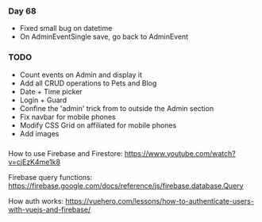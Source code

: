 ### Day 68
- Fixed small bug on datetime
- On AdminEventSingle save, go back to AdminEvent

### TODO
- Count events on Admin and display it
- Add all CRUD operations to Pets and Blog
- Date + Time picker
- Login + Guard
- Confine the 'admin' trick from to outside the Admin section
- Fix navbar for mobile phones
- Modify CSS Grid on affiliated for mobile phones
- Add images

### 
How to use Firebase and Firestore:
https://www.youtube.com/watch?v=cjEzK4me1k8


Firebase query functions:
https://firebase.google.com/docs/reference/js/firebase.database.Query

How auth works:
https://vuehero.com/lessons/how-to-authenticate-users-with-vuejs-and-firebase/
